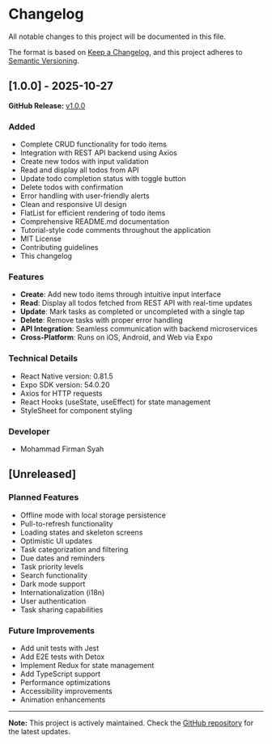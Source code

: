 # Changelog

All notable changes to this project will be documented in this file.

The format is based on [Keep a Changelog](https://keepachangelog.com/en/1.0.0/),
and this project adheres to [Semantic Versioning](https://semver.org/spec/v2.0.0.html).

## [1.0.0] - 2025-10-27

**GitHub Release:** [v1.0.0](https://github.com/mohammadfirmansyah/myTodoApp/releases/tag/v1.0.0)

### Added
- Complete CRUD functionality for todo items
- Integration with REST API backend using Axios
- Create new todos with input validation
- Read and display all todos from API
- Update todo completion status with toggle button
- Delete todos with confirmation
- Error handling with user-friendly alerts
- Clean and responsive UI design
- FlatList for efficient rendering of todo items
- Comprehensive README.md documentation
- Tutorial-style code comments throughout the application
- MIT License
- Contributing guidelines
- This changelog

### Features
- **Create**: Add new todo items through intuitive input interface
- **Read**: Display all todos fetched from REST API with real-time updates
- **Update**: Mark tasks as completed or uncompleted with a single tap
- **Delete**: Remove tasks with proper error handling
- **API Integration**: Seamless communication with backend microservices
- **Cross-Platform**: Runs on iOS, Android, and Web via Expo

### Technical Details
- React Native version: 0.81.5
- Expo SDK version: 54.0.20
- Axios for HTTP requests
- React Hooks (useState, useEffect) for state management
- StyleSheet for component styling

### Developer
- Mohammad Firman Syah

## [Unreleased]

### Planned Features
- Offline mode with local storage persistence
- Pull-to-refresh functionality
- Loading states and skeleton screens
- Optimistic UI updates
- Task categorization and filtering
- Due dates and reminders
- Task priority levels
- Search functionality
- Dark mode support
- Internationalization (i18n)
- User authentication
- Task sharing capabilities

### Future Improvements
- Add unit tests with Jest
- Add E2E tests with Detox
- Implement Redux for state management
- Add TypeScript support
- Performance optimizations
- Accessibility improvements
- Animation enhancements

---

**Note:** This project is actively maintained. Check the [GitHub repository](https://github.com/mohammadfirmansyah/myTodoApp) for the latest updates.
